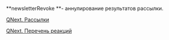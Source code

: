 
**newsletterRevoke **- аннулирование результатов рассылки.



[QNext. Рассылки](/docs-test/ph/QNext-admin-Newsletters-about-05-08)

[QNext. Перечень реакций](/docs-test/ph/QNext-admin-reaction-about-05-01)